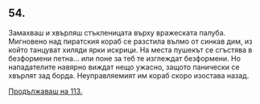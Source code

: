 ## 54.

Замахваш и хвърляш стъкленицата върху вражеската палуба.
Мигновено над пиратския кораб се разстила вълмо от синкав дим, из
който танцуват хиляди ярки искрици. На места пушекът се сгъстява в
безформени петна... или поне за теб те изглеждат безформени. Но
нападателите навярно виждат нещо ужасно, защото панически се
хвърлят зад борда. Неуправляемият им кораб скоро изостава назад.

[Продължаваш на 113.](./113)
